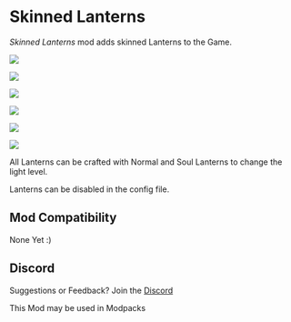 # Skinned Lanterns

*Skinned Lanterns* mod adds skinned Lanterns to the Game.

![](https://i.imgur.com/OHXm6A6.png)

![](https://i.imgur.com/qEl77Pv.gif)

![](https://i.imgur.com/PNjUh1m.png)

![](https://i.imgur.com/oh9Bikk.gif)

![](https://i.imgur.com/19Yfrtf.png)

![](https://i.imgur.com/7kZVqJh.gif)

All Lanterns can be crafted with Normal and Soul Lanterns to change the light level.

Lanterns can be disabled in the config file.

 

## Mod Compatibility

None Yet :)

## Discord

Suggestions or Feedback? Join the [Discord](https://discord.gg/JxQPZX)

This Mod may be used in Modpacks
